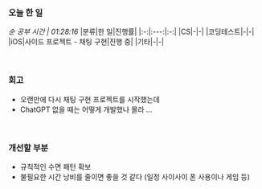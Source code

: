### 오늘 한 일
_순 공부 시간 | 01:28:16_
|분류|한 일|진행률|
|:-:|:---:|:-:|
|CS|-|-|
|코딩테스트|-|-|
|iOS|사이드 프로젝트 - 채팅 구현|진행 중|
|기타|-|-|

<br>

### 회고
- 오랜만에 다시 채팅 구현 프로젝트를 시작했는데
- ChatGPT 없을 때는 어떻게 개발했나 몰라 ...

<br>

### 개선할 부분
- 규칙적인 수면 패턴 확보
- 불필요한 시간 낭비를 줄이면 좋을 것 같다 (일정 사이사이 폰 사용이나 게임 등)
